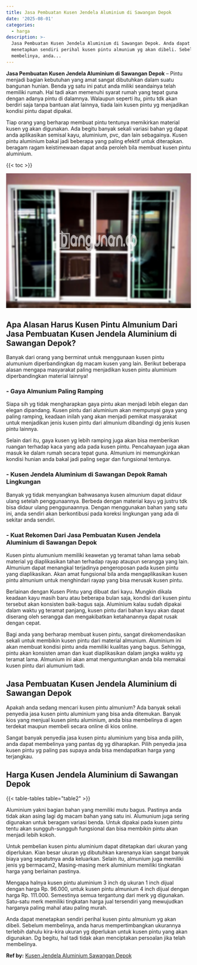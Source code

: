 ```yaml
---
title: Jasa Pembuatan Kusen Jendela Aluminium di Sawangan Depok
date: '2025-08-01'
categories:
  - harga
description: >-
  Jasa Pembuatan Kusen Jendela Aluminium di Sawangan Depok. Anda dapat
  menetapkan sendiri perihal kusen pintu almunium yg akan dibeli. Sebelum
  membelinya, anda...
---
```


**Jasa Pembuatan Kusen Jendela Aluminium di Sawangan Depok** – Pintu menjadi bagian kebutuhan yang amat sangat dibutuhkan dalam suatu bangunan hunian. Benda yg satu ini patut anda miliki seandainya telah memiliki rumah. Hal tadi akan memenuhi syarat rumah yang tepat guna dengan adanya pintu di dalamnya. Walaupun seperti itu, pintu tdk akan berdiri saja tanpa bantuan alat lainnya, tiada lain kusen pintu yg menjadikan kondisi pintu dapat dipakai.

Tiap orang yang berharap membuat pintu tentunya memikirkan material kusen yg akan digunakan. Ada begitu banyak sekali variasi bahan yg dapat anda aplikasikan semisal kayu, aluminium, pvc, dan lain sebagainya. Kusen pintu aluminium bakal jadi beberapa yang paling efektif untuk diterapkan. beragam ragam keistimewaan dapat anda peroleh bila membuat kusen pintu aluminium.

{{< toc >}}

![Jasa Pembuatan Kusen Jendela Aluminium di Sawangan Depok](/images/harga-kusen-jendela-alumunium-04.png)

## Apa Alasan Harus Kusen Pintu Almunium Dari Jasa Pembuatan Kusen Jendela Aluminium di Sawangan Depok?

Banyak dari orang yang berminat untuk menggunaan kusen pintu alumunium diperbandingkan dg macam kusen yang lain. Berikut beberapa alasan mengapa masyarakat paling menjadikan kusen pintu aluminium diperbandingkan material lainnya!

### \- Gaya Almunium Paling Ramping

Siapa sih yg tidak mengharapkan gaya pintu akan menjadi lebih elegan dan elegan dipandang. Kusen pintu dari aluminium akan mempunyai gaya yang paling ramping, keadaan inilah yang akan menjadi pemikat masyarakat untuk menjadikan jenis kusen pintu dari almunium dibandingi dg jenis kusen pintu lainnya.

Selain dari itu, gaya kusen yg lebih ramping juga akan bisa memberikan ruangan terhadap kaca yang ada pada kusen pintu. Pencahayaan juga akan masuk ke dalam rumah secara tepat guna. Almunium ini memungkinkan kondisi hunian anda bakal jadi paling segar dan fungsional tentunya.

### \- Kusen Jendela Aluminium di Sawangan Depok Ramah Lingkungan

Banyak yg tidak menyangkan bahwasanya kusen almunium dapat didaur ulang setelah penggunaannya. Berbeda dengan material kayu yg justru tdk bisa didaur ulang penggunaannya. Dengan menggunakan bahan yang satu ini, anda sendiri akan berkontibusi pada koreksi lingkungan yang ada di sekitar anda sendiri.

### \- Kuat Rekomen Dari Jasa Pembuatan Kusen Jendela Aluminium di Sawangan Depok

Kusen pintu alumunium memiliki keawetan yg teramat tahan lama sebab material yg diaplikasikan tahan terhadap rayap ataupun serangga yang lain. Almunium dapat menangkal terjadinya pengeroposan pada kusen pintu yang diaplikasikan. Akan amat fungsional bila anda mengaplikasikan kusen pintu almunium untuk menghindari rayap yang bisa merusak kusen pintu.

Berlainan dengan Kusen Pintu yang dibuat dari kayu. Mungkin dikala keadaan kayu masih baru atau beberapa bulan saja, kondisi dari kusen pintu tersebut akan konsisten baik-bagus saja. Aluminium kalau sudah dipakai dalam waktu yg teramat panjang, kusen pintu dari bahan kayu akan dapat diserang oleh serangga dan mengakibatkan ketahanannya dapat rusak dengan cepat.

Bagi anda yang berharap membuat kusen pintu, sangat direkomendasikan sekali untuk membikin kusen pintu dari material almunium. Aluminium ini akan membuat kondisi pintu anda memiliki kualitas yang bagus. Sehingga, pintu akan konsisten aman dan kuat diaplikasikan dalam jangka waktu yg teramat lama. Almunium ini akan amat menguntungkan anda bila memakai kusen pintu dari alumunium tadi.

## Jasa Pembuatan Kusen Jendela Aluminium di Sawangan Depok

Apakah anda sedang mencari kusen pintu almunium? Ada banyak sekali penyedia jasa kusen pintu aluminium yang bisa anda ditemukan. Banyak kios yang menjual kusen pintu aluminium, anda bisa membelinya di agen terdekat maupun membeli secara online di kios online.

Sangat banyak penyedia jasa kusen pintu aluminium yang bisa anda pilih, anda dapat membelinya yang pantas dg yg diharapkan. Pilih penyedia jasa kusen pintu yg paling pas supaya anda bisa mendapatkan harga yang terjangkau.

## Harga Kusen Jendela Aluminium di Sawangan Depok

{{< table-tables table="table2" >}}

Aluminium yakni bagian bahan yang memiliki mutu bagus. Pastinya anda tidak akan asing lagi dg macam bahan yang satu ini. Alumunium juga sering digunakan untuk beragam variasi benda. Untuk dipakai pada kusen pintu tentu akan sungguh-sungguh fungsional dan bisa membikin pintu akan menjadi lebih kokoh.

Untuk pembelian kusen pintu aluminium dapat ditetapkan dari ukuran yang diperlukan. Kian besar ukuran yg dibutuhkan karenanya kian sangat banyak biaya yang sepatutnya anda keluarkan. Selain itu, almunium juga memiliki jenis yg bermacam2, Masing-masing merk aluminium memiliki tingkatan harga yang berlainan pastinya.

Mengapa halnya kusen pintu aluminium 3 inch dg ukuran 1 inch dijual dengan harga Rp. 96.000, untuk kusen pintu almunium 4 inch dijual dengan harga Rp. 111.000. Semestinya semua tergantung dari merk yg digunakan. Satu-satu merk memiliki tingkatan harga jual tersendiri yang mewujudkan harganya paling mahal atau paling murah.

Anda dapat menetapkan sendiri perihal kusen pintu almunium yg akan dibeli. Sebelum membelinya, anda harus mempertimbangkan ukurannya terlebih dahulu kira-kira ukuran yg diperlukan untuk kusen pintu yang akan digunakan. Dg begitu, hal tadi tidak akan menciptakan persoalan jika telah membelinya.

**Ref by:** [Kusen Jendela Aluminium Sawangan Depok](https://id.wikipedia.org/wiki/Kusen)
